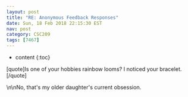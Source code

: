 ```yaml
---
layout: post
title: "RE: Anonymous Feedback Responses"
date: Sun, 18 Feb 2018 22:15:30 EST
nav: post
category: CSC209
tags: [7467]
---
```


* content
{:toc}

[quote]Is one of your hobbies rainbow looms? I noticed your bracelet.[/quote]
<!-- more -->
<p>\n\nNo, that's my older daughter's current obsession.</p>
